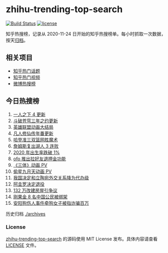 # zhihu-trending-top-search

[![Build Status](https://github.com/justjavac/zhihu-trending-top-search/workflows/ci/badge.svg?branch=main)](https://github.com/justjavac/zhihu-trending-top-search/actions)
[![license](https://img.shields.io/github/license/justjavac/zhihu-trending-top-search)](https://github.com/justjavac/zhihu-trending-top-search/blob/main/LICENSE)

知乎热搜榜，记录从 2020-11-24 日开始的知乎热搜榜单。每小时抓取一次数据，按天[归档](./archives)。

## 相关项目

- [知乎热门话题](https://github.com/justjavac/zhihu-trending-hot-questions)
- [知乎热门视频](https://github.com/justjavac/zhihu-trending-hot-video)
- [微博热搜榜](https://github.com/justjavac/weibo-trending-hot-search)

## 今日热搜榜

<!-- BEGIN -->
<!-- 最后更新时间 Mon Nov 22 2021 06:12:36 GMT+0800 (China Standard Time) -->

1. [一人之下 4 更新](https://www.zhihu.com/search?q=一人之下4)
1. [斗破苍穹三年之约更新](https://www.zhihu.com/search?q=斗破苍穹三年之约)
1. [英雄联盟动画大结局](https://www.zhihu.com/search?q=英雄联盟双城之战)
1. [凡人修仙传年番更新](https://www.zhihu.com/search?q=凡人修仙传)
1. [哈登准三双篮网胜魔术](https://www.zhihu.com/search?q=篮网)
1. [詹姆斯复出湖人 3 连败](https://www.zhihu.com/search?q=湖人)
1. [2020 年出生率跌破 1%](https://www.zhihu.com/search?q=出生率)
1. [ofo 推出拉好友退押金功能](https://www.zhihu.com/search?q=ofo退押金)
1. [《三体》动画 PV](https://www.zhihu.com/search?q=三体)
1. [偷星九月天动画 PV](https://www.zhihu.com/search?q=偷星九月天)
1. [我国决定和立陶宛外交关系降为代办级](https://www.zhihu.com/search?q=立陶宛)
1. [阿圭罗决定退役](https://www.zhihu.com/search?q=阿圭罗)
1. [132 万改建房屋引争议](https://www.zhihu.com/search?q=梦想改造家)
1. [刚果金 8 名中国公民被绑架](https://www.zhihu.com/search?q=刚果金)
1. [安阳狗伤人事件牵狗女子被指诈骗百万](https://www.zhihu.com/search?q=安阳狗伤人)

<!-- END -->

历史归档 [./archives](./archives)

### License

[zhihu-trending-top-search](https://github.com/justjavac/zhihu-trending-top-search)
的源码使用 MIT License 发布。具体内容请查看 [LICENSE](./LICENSE) 文件。
